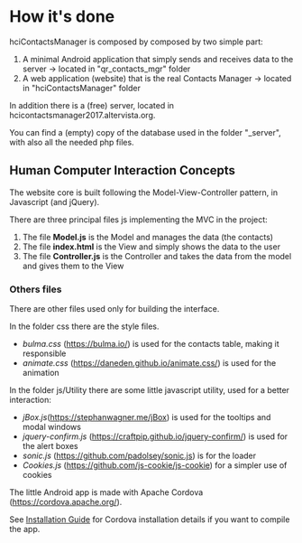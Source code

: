# How it's done

hciContactsManager is composed by composed by two simple part:

1. A minimal Android application that simply sends and receives data to the server -> located in "qr_contacts_mgr" folder
2. A web application (website) that is the real Contacts Manager -> located in "hciContactsManager" folder

In addition there is a (free) server, located in hcicontactsmanager2017.altervista.org.

You can find a (empty) copy of the database used in the folder \"_server\", with also all the needed php files.

## Human Computer Interaction Concepts

The website core is built following the Model-View-Controller pattern, in Javascript (and jQuery).

There are three principal files js implementing the MVC in the project:
1. The file **Model.js** is the Model and manages the data (the contacts)
2. The file **index.html** is the View and simply shows the data to the user
3. The file **Controller.js** is the Controller and takes the data from the model and gives them to the View

### Others files ###
There are other files used only for building the interface.

In the folder css there are the style files. 
- *bulma.css* (https://bulma.io/) is used for the contacts table, making it responsible
- *animate.css* (https://daneden.github.io/animate.css/) is used for the animation

In the folder js/Utility there are some little javascript utility, used for a better interaction:
- *jBox.js*(https://stephanwagner.me/jBox) is used for the tooltips and modal windows
- *jquery-confirm.js* (https://craftpip.github.io/jquery-confirm/) is used for the alert boxes
- *sonic.js* (https://github.com/padolsey/sonic.js) is for the loader
- *Cookies.js* (https://github.com/js-cookie/js-cookie) for a simpler use of cookies

The little Android app is made with Apache Cordova (https://cordova.apache.org/).

See [Installation Guide](https://github.com/fabridigua/hciContactsManager/blob/master/Installation%20Guide.md) for Cordova installation details if you want to compile the app.
